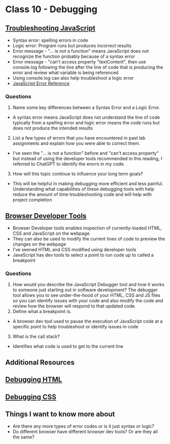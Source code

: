 # Class 10 - Debugging

## [Troubleshooting JavaScript](https://developer.mozilla.org/en-US/docs/Learn/JavaScript/First_steps/What_went_wrong)
- Syntax error: spelling errors in code
- Logic error: Program runs but produces incorrect results
- Error message - "... is not a function" means JavaScript does not recognize the function probably because of a syntax error
- Error message - "can't access property "textContent", then use console.log following the line after the line of code that is producing the error and review what variable is being referenced
- Using console.log can also help troubleshoot a logic error
- [JavaScript Error Reference](https://developer.mozilla.org/en-US/docs/Web/JavaScript/Reference/Errors)

### Questions
1. Name some key differences between a Syntax Error and a Logic Error.
- A syntax error means JavaScript does not understand the line of code typically from a spelling error and logic error means the code runs but does not produce the intended results
2. List a few types of errors that you have encountered in past lab assignments and explain how you were able to correct them.
- I've seen the "... is not a function" before and "can't access property" but instead of using the developer tools recommended in this reading, I referred to ChatGPT to identify the erorrs in my code.
3. How will this topic continue to influence your long term goals?
- This will be helpful in making debugging more efficient and less painful. Understanding what capabilities of these debugging tools with help reduce the amount of time troubleshooting code and will help with project completion

## [Browser Developer Tools](https://developer.mozilla.org/en-US/docs/Learn/Common_questions/Tools_and_setup/What_are_browser_developer_tools#the_javascript_debugger)
- Browser Developer tools enables inspection of currently-loaded HTML, CSS and JavaScript on the webpage
- They can also be used to modify the current lines of code to preview the changes on the webpage 
- I've seened HTML and CSS modified using developer tools
- JavaScript has dev tools to select a point to run code up to called a breakpoint

### Questions
1. How would you describe the JavaScript Debugger tool and how it works to someone just starting out in software development?
The debugger tool allows you to see under-the-hood of your HTML, CSS and JS files so you can identify issues with your code and also modify the code and review how the browser will respond to that updated code.
2. Define what a breakpoint is.
- A browser dev tool used to pause the execution of JavaScript code at a specific point to help troubleshoot or identify issues in code
3. What is the call stack?
- Identifies what code is used to get to the current line

## Additional Resources

## [Debugging HTML](https://developer.mozilla.org/en-US/docs/Learn/HTML/Introduction_to_HTML/Debugging_HTML)

## [Debugging CSS](https://developer.mozilla.org/en-US/docs/Learn/CSS/Building_blocks/Debugging_CSS)

## Things I want to know more about
- Are there any more types of error codes or is it just syntax or logic?
- Do different browser have different browser dev tools? Or are they all the same?

